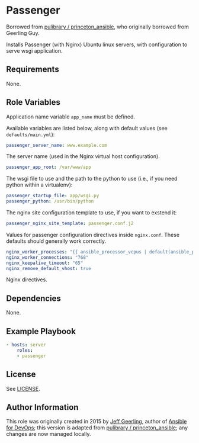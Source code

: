 # Passenger

Borrowed from [pulibrary / princeton_ansible](https://github.com/pulibrary/princeton_ansible/tree/main/roles/passenger), who originally borrowed from Geerling Guy.

Installs Passenger (with Nginx) Ubuntu linux servers, with configuration
to serve wsgi application.

## Requirements

None.

## Role Variables

Application name variable ``app_name`` must be defined.

Available variables are listed below, along with default values (see `defaults/main.yml`):

```yaml
passenger_server_name: www.example.com
```

The server name (used in the Nginx virtual host configuration).

```yaml
passenger_app_root: /var/www/app
```

The wsgi file to use and the path to the python to use (i.e., if you need python within a virtualenv):

```yaml
passenger_startup_file: app/wsgi.py
passenger_python: /usr/bin/python
```

The nginx site configuration template to use, if you want to exstend it:

```yaml
passenger_nginx_site_template: passenger.conf.j2
```

Values for passenger configuration directives inside `nginx.conf`. These defaults should generally work correctly.

```yaml
nginx_worker_processes: "{{ ansible_processor_vcpus | default(ansible_processor_count) }}"
nginx_worker_connections: "768"
nginx_keepalive_timeout: "65"
nginx_remove_default_vhost: true
```

Nginx directives.

## Dependencies

None.

## Example Playbook

```yaml
- hosts: server
    roles:
    - passenger
```

## License

See [LICENSE](https://github.com/Princeton-CDH/CDH_ansible/blob/main/LICENSE).


## Author Information

This role was originally created in 2015 by [Jeff Geerling](https://www.jeffgeerling.com/), author of [Ansible for DevOps](https://www.ansiblefordevops.com/); this version is adapted from [pulibrary / princeton_ansible](https://github.com/pulibrary/princeton_ansible/tree/main/roles/passenger); any changes are now managed locally.


